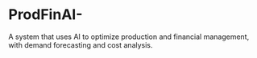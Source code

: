 # ProdFinAI-
A system that uses AI to optimize production and financial management, with demand forecasting and cost analysis.
